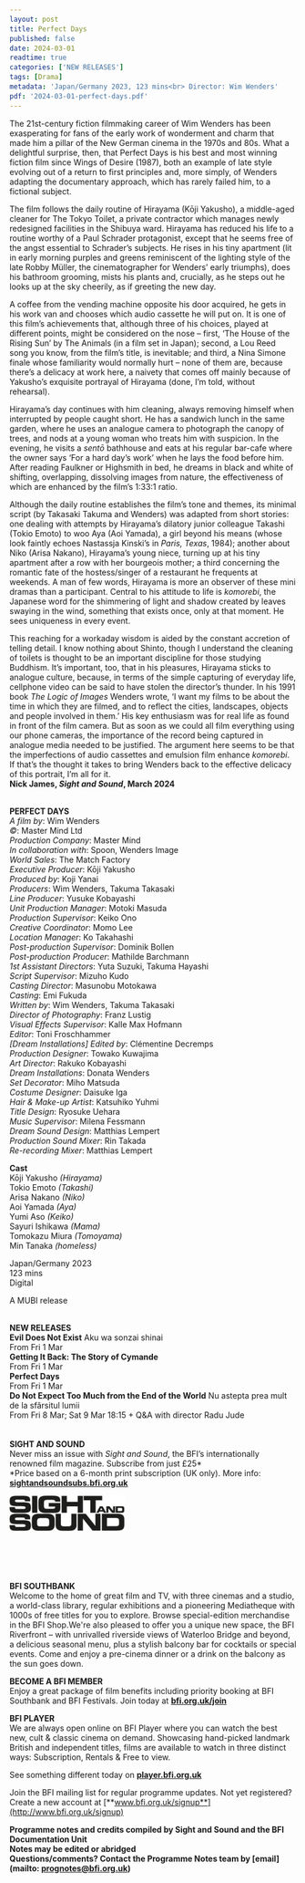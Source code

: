 ```yaml
---
layout: post
title: Perfect Days
published: false
date: 2024-03-01
readtime: true
categories: ['NEW RELEASES']
tags: [Drama]
metadata: 'Japan/Germany 2023, 123 mins<br> Director: Wim Wenders'
pdf: '2024-03-01-perfect-days.pdf'
---
```


The 21st-century fiction filmmaking career of Wim Wenders has been exasperating for fans of the early work of wonderment and charm that made him a pillar of the New German cinema in the 1970s and 80s. What a delightful surprise, then, that Perfect Days is his best and most winning fiction film since Wings of Desire (1987), both an example of late style evolving out of a return to first principles and, more simply, of Wenders adapting the documentary approach, which has rarely failed him, to a fictional subject.

The film follows the daily routine of Hirayama (Kōji Yakusho), a middle-aged cleaner for The Tokyo Toilet, a private contractor which manages newly redesigned facilities in the Shibuya ward. Hirayama has reduced his life to a routine worthy of a Paul Schrader protagonist, except that he seems free of the angst essential to Schrader’s subjects. He rises in his tiny apartment (lit in early morning purples and greens reminiscent of the lighting style of the late Robby Müller, the cinematographer for Wenders’ early triumphs), does his bathroom grooming, mists his plants and, crucially, as he steps out he looks up at the sky cheerily, as if greeting the new day.

A coffee from the vending machine opposite his door acquired, he gets in his work van and chooses which audio cassette he will put on. It is one of this film’s achievements that, although three of his choices, played at different points, might be considered on the nose – first, ‘The House of the Rising Sun’ by The Animals (in a film set in Japan); second, a Lou Reed song you know, from the film’s title, is inevitable; and third, a Nina Simone finale whose familiarity would normally hurt – none of them are, because there’s a delicacy at work here, a naivety that comes off mainly because of Yakusho’s exquisite portrayal of Hirayama (done, I’m told, without rehearsal).

Hirayama’s day continues with him cleaning, always removing himself when interrupted by people caught short. He has a sandwich lunch in the same garden, where he uses an analogue camera to photograph the canopy of trees, and nods at a young woman who treats him with suspicion. In the evening, he visits a _sentō_ bathhouse and eats at his regular bar-cafe where the owner says ‘For a hard day’s work’ when he lays the food before him. After reading Faulkner or Highsmith in bed, he dreams in black and white of shifting, overlapping, dissolving images from nature, the effectiveness of which are enhanced by the film’s 1:33:1 ratio.

Although the daily routine establishes the film’s tone and themes, its minimal script (by Takasaki Takuma and Wenders) was adapted from short stories: one dealing with attempts by Hirayama’s dilatory junior colleague Takashi (Tokio Emoto) to woo Aya (Aoi Yamada), a girl beyond his means (whose look faintly echoes Nastassja Kinski’s in _Paris, Texas_, 1984); another about Niko (Arisa Nakano), Hirayama’s young niece, turning up at his tiny apartment after a row with her bourgeois mother; a third concerning the romantic fate of the hostess/singer of a restaurant he frequents at weekends. A man of few words, Hirayama is more an observer of these mini dramas than a participant. Central to his attitude to life is _komorebi_, the Japanese word for the shimmering of light and shadow created by leaves swaying in the wind, something that exists once, only at that moment. He sees uniqueness in every event.

This reaching for a workaday wisdom is aided by the constant accretion of telling detail. I know nothing about Shinto, though I understand the cleaning of toilets is thought to be an important discipline for those studying Buddhism. It’s important, too, that in his pleasures, Hirayama sticks to analogue culture, because, in terms of the simple capturing of everyday life, cellphone video can be said to have stolen the director’s thunder. In his 1991 book _The Logic of Images_ Wenders wrote, ‘I want my films to be about the time in which they are filmed, and to reflect the cities, landscapes, objects and people involved in them.’ His key enthusiasm was for real life as found in front of the film camera. But as soon as we could all film everything using our phone cameras, the importance of the record being captured in analogue media needed to be justified. The argument here seems to be that the imperfections of audio cassettes and emulsion film enhance _komorebi_. If that’s the thought it takes to bring Wenders back to the effective delicacy of this portrait, I’m all for it.  
**Nick James, _Sight and Sound_, March 2024**  
<br>

**PERFECT DAYS**  
_A film by_: Wim Wenders  
_©_: Master Mind Ltd  
_Production Company_: Master Mind  
_In collaboration with_: Spoon, Wenders Image  
_World Sales_: The Match Factory  
_Executive Producer_: Kōji Yakusho  
_Produced by_: Koji Yanai  
_Producers_: Wim Wenders, Takuma Takasaki  
_Line Producer_: Yusuke Kobayashi  
_Unit Production Manager_: Motoki Masuda  
_Production Supervisor_: Keiko Ono  
_Creative Coordinator_: Momo Lee  
_Location Manager_: Ko Takahashi  
_Post-production Supervisor_: Dominik Bollen  
_Post-production Producer_: Mathilde Barchmann  
_1st Assistant Directors_: Yuta Suzuki, Takuma Hayashi  
_Script Supervisor_: Mizuho Kudo  
_Casting Director_: Masunobu Motokawa  
_Casting_: Emi Fukuda  
_Written by_: Wim Wenders, Takuma Takasaki  
_Director of Photography_: Franz Lustig  
_Visual Effects Supervisor_: Kalle Max Hofmann  
_Editor_: Toni Froschhammer  
_[Dream Installations] Edited by_: Clémentine Decremps  
_Production Designer_: Towako Kuwajima  
_Art Director_: Rakuko Kobayashi  
_Dream Installations_: Donata Wenders  
_Set Decorator_: Miho Matsuda  
_Costume Designer_: Daisuke Iga  
_Hair & Make-up Artist_: Katsuhiko Yuhmi  
_Title Design_: Ryosuke Uehara  
_Music Supervisor_: Milena Fessmann  
_Dream Sound Design_: Matthias Lempert  
_Production Sound Mixer_: Rin Takada  
_Re-recording Mixer_: Matthias Lempert  

**Cast**  
Kōji Yakusho _(Hirayama)_  
Tokio Emoto _(Takashi)_  
Arisa Nakano _(Niko)_  
Aoi Yamada _(Aya)_  
Yumi Aso _(Keiko)_  
Sayuri Ishikawa _(Mama)_  
Tomokazu Miura _(Tomoyama)_  
Min Tanaka _(homeless)_  

Japan/Germany 2023  
123 mins  
Digital  

A MUBI release  
<br> 

**NEW RELEASES**  
**Evil Does Not Exist** Aku wa sonzai shinai  
From Fri 1 Mar  
**Getting It Back: The Story of Cymande**  
From Fri 1 Mar  
**Perfect Days**  
From Fri 1 Mar  
**Do Not Expect Too Much from the End of the World** Nu astepta prea mult de la sfârsitul lumii  
From Fri 8 Mar; Sat 9 Mar 18:15 + Q&A with director Radu Jude  
<BR><BR>
**SIGHT AND SOUND**<br>
Never miss an issue with _Sight and Sound_, the BFI’s internationally renowned film magazine. Subscribe from just £25*<br>
*Price based on a 6-month print subscription (UK only). More info: [**sightandsoundsubs.bfi.org.uk**](https://sightandsoundsubs.bfi.org.uk/subscribe)

<img style="float: left;" src="/img/sight-and-sound.jpg" width="40%" height="40%"><br><br><br><br><br><br><br><br>

**BFI SOUTHBANK**  
Welcome to the home of great film and TV, with three cinemas and a studio, a world-class library, regular exhibitions and a pioneering Mediatheque with 1000s of free titles for you to explore. Browse special-edition merchandise in the BFI Shop.We&#39;re also pleased to offer you a unique new space, the BFI Riverfront – with unrivalled riverside views of Waterloo Bridge and beyond, a delicious seasonal menu, plus a stylish balcony bar for cocktails or special events. Come and enjoy a pre-cinema dinner or a drink on the balcony as the sun goes down.  

**BECOME A BFI MEMBER**  
Enjoy a great package of film benefits including priority booking at BFI Southbank and BFI Festivals. Join today at [**bfi.org.uk/join**](http://www.bfi.org.uk/join)  

**BFI PLAYER**  
 We are always open online on BFI Player where you can watch the best new, cult &amp; classic cinema on demand. Showcasing hand-picked landmark British and independent titles, films are available to watch in three distinct ways: Subscription, Rentals &amp; Free to view.  

See something different today on [**player.bfi.org.uk**](https://player.bfi.org.uk)  

Join the BFI mailing list for regular programme updates. Not yet registered? Create a new account at [**www.bfi.org.uk/signup**](http://www.bfi.org.uk/signup)

**Programme notes and credits compiled by Sight and Sound and the BFI Documentation Unit  
Notes may be edited or abridged  
Questions/comments? Contact the Programme Notes team by [email](mailto: prognotes@bfi.org.uk)**

<!--stackedit_data:
eyJoaXN0b3J5IjpbLTEwMjEzMDQ2NzgsMTg3NjYwNDU5NV19
-->

